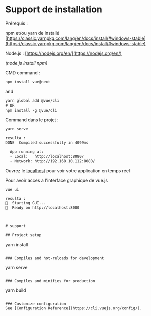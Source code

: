 # Support de installation

Prérequis :

npm et/ou yarn de installé  [https://classic.yarnpkg.com/lang/en/docs/install/#windows-stable](https://classic.yarnpkg.com/lang/en/docs/install/#windows-stable)

Node.js : [https://nodejs.org/en/](https://nodejs.org/en/)

*(node.js install npm)*

CMD command :

```html
npm install vue@next
```

and 

```html
yarn global add @vue/cli
# OR
npm install -g @vue/cli
```

Command dans le projet :

```html
yarn serve

resulta :
DONE  Compiled successfully in 4099ms                                                                                                                                                                                                                        11:38:26

  App running at:
  - Local:   http://localhost:8080/
  - Network: http://192.168.10.112:8080/
```

Ouvrez le [localhost](http://localhost) pour voir votre application en temps réel

Pour avoir acces a l'interface graphique de vue.js

```html
vue ui

resulta :
🚀  Starting GUI...
🌠  Ready on http://localhost:8000



# support

## Project setup
```
yarn install
```

### Compiles and hot-reloads for development
```
yarn serve
```

### Compiles and minifies for production
```
yarn build
```

### Customize configuration
See [Configuration Reference](https://cli.vuejs.org/config/).
